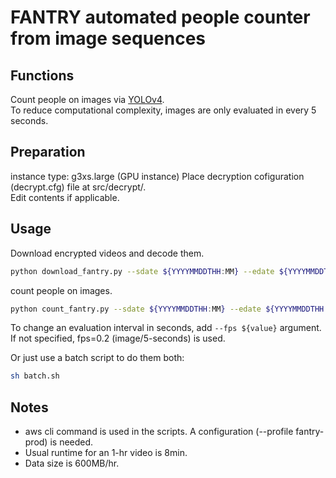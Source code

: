 # FANTRY automated people counter from image sequences  

## Functions  
Count people on images via [YOLOv4](https://github.com/AlexeyAB/darknet).  
To reduce computational complexity, images are only evaluated in every 5 seconds.  
  
## Preparation  
instance type: g3xs.large (GPU instance)
Place decryption cofiguration (decrypt.cfg) file at src/decrypt/.  
Edit contents if applicable.  
  
## Usage  
Download encrypted videos and decode them.  
```bash
python download_fantry.py --sdate ${YYYYMMDDTHH:MM} --edate ${YYYYMMDDTHH:MM} --camid ${CAMERA_ID}
```
  
count people on images.  
```bash
python count_fantry.py --sdate ${YYYYMMDDTHH:MM} --edate ${YYYYMMDDTHH:MM} --camid ${CAMERA_ID} --output ${OUTPUT_CSV}
```
  
To change an evaluation interval in seconds, add `--fps ${value}` argument.  
If not specified, fps=0.2 (image/5-seconds) is used.  
  
Or just use a batch script to do them both:  
```bash
sh batch.sh
```
  
## Notes  
- aws cli command is used in the scripts. A configuration (--profile fantry-prod) is needed.  
- Usual runtime for an 1-hr video is 8min.  
- Data size is 600MB/hr.  
